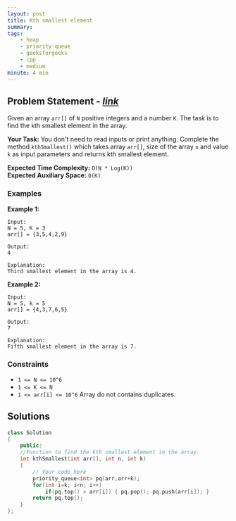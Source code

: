 ```yaml
---
layout: post
title: Kth smallest element              
summary:
tags:
    - heap
    - priority-queue
    - geeksforgeeks
    - cpp
    - medium
minute: 4 min
---
```


## Problem Statement - [*link*](https://practice.geeksforgeeks.org/problems/kth-smallest-element5545-1587115620/0/?track=DSASP-Heap&batchId=154)  

Given an array `arr[]` of `N` positive integers and a number `K`. The task is to find the `k`th smallest element in the array.

**Your Task:** 
You  don't need to read inputs or print anything. Complete the method `kthSmallest()` which takes array `arr[]`, size of the array `n` and value `k` as input parameters and returns kth smallest element.




**Expected Time Complexity:** `O(N * Log(K))`           
**Expected Auxiliary Space:** `O(K)`


### Examples

**Example 1:**   
```
Input: 
N = 5, K = 3
arr[] = {3,5,4,2,9}

Output: 
4

Explanation: 
Third smallest element in the array is 4.
``` 


**Example 2:**   
```
Input:
N = 5, k = 5
arr[] = {4,3,7,6,5}

Output: 
7

Explanation: 
Fifth smallest element in the array is 7.
```


### Constraints

+ `1 <= N <= 10^6`
+ `1 <= K <= N`
+ `1 <= arr[i] <= 10^6`
Array do not contains duplicates.

## Solutions

```cpp
class Solution
{
    public:
    //Function to find the kth smallest element in the array.
    int kthSmallest(int arr[], int n, int k)
    {
        // Your code here
        priority_queue<int> pq(arr,arr+k);
        for(int i=k; i<n; i++)
            if(pq.top() > arr[i]) { pq.pop(); pq.push(arr[i]); }
        return pq.top();
    }
};
```

